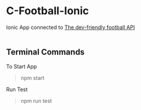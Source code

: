 # C-Football-Ionic

Ionic App connected to [The dev-friendly football API](http://api.football-data.org/index)
<br/>
<br/>

## Terminal Commands

To Start App

> npm start

Run Test

> npm run test
